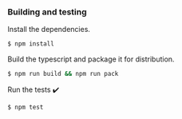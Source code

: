### Building and testing

Install the dependencies.

```bash
$ npm install
```

Build the typescript and package it for distribution.

```bash
$ npm run build && npm run pack
```

Run the tests :heavy_check_mark:

```bash
$ npm test
```
